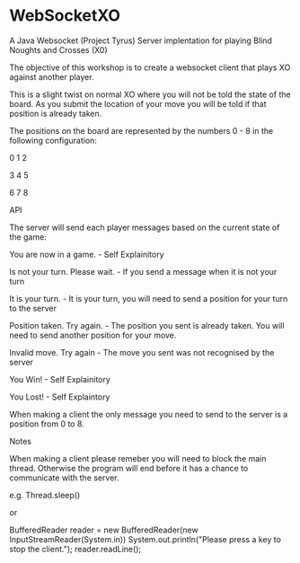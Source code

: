 WebSocketXO
===========

A Java Websocket (Project Tyrus) Server implentation for playing Blind Noughts and Crosses (X0)

The objective of this workshop is to create a websocket client that plays XO against another player.

This is a slight twist on normal XO where you will not be told the state of the board. As you submit the location of your move you will be told if that position is already taken.

The positions on the board are represented by the numbers 0 - 8 in the following configuration:

0	1	2

3	4	5

6	7	8


API

The server will send each player messages based on the current state of the game:

You are now in a game. - Self Explainitory

Is not your turn. Please wait. - If you send a message when it is not your turn

It is your turn. - It is your turn, you will need to send a position for your turn to the server

Position taken. Try again. - The position you sent is already taken. You will need to send another position for your move.

Invalid move. Try again - The move you sent was not recognised by the server

You Win! - Self Explainitory

You Lost! - Self Explaintory

When making a client the only message you need to send to the server is a position from 0 to 8.

Notes

When making a client please remeber you will need to block the main thread. Otherwise the program will end before it has a chance to communicate with the server.

e.g. Thread.sleep() 

or

BufferedReader reader = new BufferedReader(new InputStreamReader(System.in))
System.out.println("Please press a key to stop the client.");
reader.readLine();
